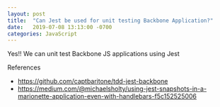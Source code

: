 ```yaml
---
layout: post
title:  "Can Jest be used for unit testing Backbone Application?"
date:   2019-07-08 13:13:00 -0700
categories: JavaScript
---
```


Yes!! We can unit test Backbone JS applications using Jest


References
- https://github.com/captbaritone/tdd-jest-backbone
- https://medium.com/@michaelsholty/using-jest-snapshots-in-a-marionette-application-even-with-handlebars-f5c152525006
